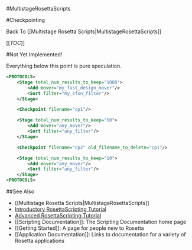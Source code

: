 #MultistageRosettaScripts

#Checkpointing

Back To [[Multistage Rosetta Scripts|MultistageRosettaScripts]]

[[_TOC_]]

#Not Yet Implemented!

Everything below this point is pure speculation.

```xml
<PROTOCOLS>
	<Stage total_num_results_to_keep="1000">
		<Add mover="my_fast_design_mover"/>
		<Sort filter="my_sfxn_filter"/>
	</Stage>

	<Checkpoint filename="cp1"/>

	<Stage total_num_results_to_keep="50">
		<Add mover="any_mover"/>
		<Sort filter="any_filter"/>
	</Stage>

	<Checkpoint filename="cp2" old_filename_to_delete="cp1"/>

	<Stage total_num_results_to_keep="10">
		<Add mover="any_mover"/>
		<Sort filter="any_filter"/>
	</Stage>
<PROTOCOLS>
```

##See Also

* [[Multistage Rosetta Scripts|MultistageRosettaScripts]]
* [Introductory RosettaScripting Tutorial](https://www.rosettacommons.org/demos/latest/tutorials/scripting_with_rosettascripts/scripting_with_rosettascripts)
* [Advanced RosettaScripting Tutorial](https://www.rosettacommons.org/demos/latest/tutorials/advanced_scripting_with_rosettascripts/advanced_scripting_with_rosettascripts)
* [[Scripting Documentation]]: The Scripting Documentation home page
* [[Getting Started]]: A page for people new to Rosetta
* [[Application Documentation]]: Links to documentation for a variety of Rosetta applications

